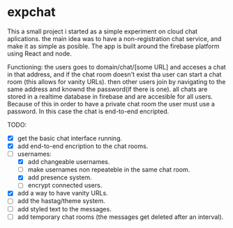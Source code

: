 # expchat

  This a small project i started as a simple experiment on cloud chat aplications. the main idea was to have a non-registration chat service, and make it as simple as posible. The app is built around the firebase platform using React and node.
  
  Functioning: the users goes to domain/chat/[some URL] and acceses a chat in that address, and if the chat room doesn't exist tha user can start a chat room (this allows for vanity URLs). then other users join by navigating to the same address and knownd the password(if there is one). all chats are stored in a realtime database in firebase and are accesible for all users. Because of this in order to have a private chat room the user must use a password. In this case the chat is end-to-end encripted.
  
  TODO:
  - [x] get the basic chat interface running.
  - [x] add end-to-end encription to the chat rooms.
  - [ ] usernames:
    - [x] add changeable usernames.
    - [ ] make usernames non repeateble in the same chat room.
    - [x] add presence system.
    - [ ] encrypt connected users.
  - [x] add a way to have vanity URLs. 
  - [ ] add the hastag/theme system.
  - [ ] add styled text to the messages.
  - [ ] add temporary chat rooms (the messages get deleted after an interval).
